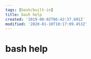 ```yaml
---
tags: [bash/built-in]
title: bash help
created: '2019-08-02T06:42:37.601Z'
modified: '2020-01-10T10:17:09.453Z'
---
```


# bash help
